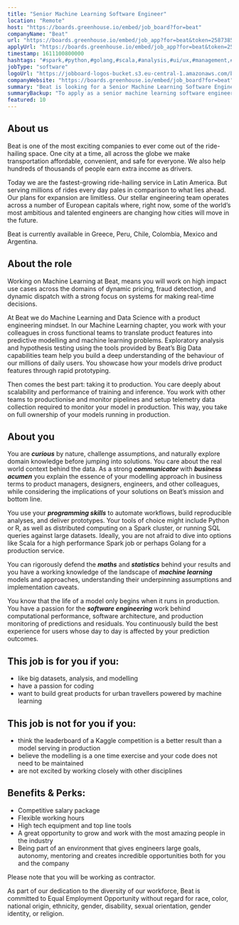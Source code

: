 ```yaml
---
title: "Senior Machine Learning Software Engineer"
location: "Remote"
host: "https://boards.greenhouse.io/embed/job_board?for=beat"
companyName: "Beat"
url: "https://boards.greenhouse.io/embed/job_app?for=beat&token=2587385"
applyUrl: "https://boards.greenhouse.io/embed/job_app?for=beat&token=2587385#app"
timestamp: 1611100800000
hashtags: "#spark,#python,#golang,#scala,#analysis,#ui/ux,#management,#operations,#monitoring,#translation"
jobType: "software"
logoUrl: "https://jobboard-logos-bucket.s3.eu-central-1.amazonaws.com/beat"
companyWebsite: "https://boards.greenhouse.io/embed/job_board?for=beat"
summary: "Beat is looking for a Senior Machine Learning Software Engineer that has experience in: #spark, #python, #golang."
summaryBackup: "To apply as a senior machine learning software engineer at Beat, you preferably need to have some knowledge of: #spark, #python, #golang."
featured: 10
---
```


## About us

Beat is one of the most exciting companies to ever come out of the ride-hailing space. One city at a time, all across the globe we make transportation affordable, convenient, and safe for everyone. We also help hundreds of thousands of people earn extra income as drivers. 

Today we are the fastest-growing ride-hailing service in Latin America. But serving millions of rides every day pales in comparison to what lies ahead. Our plans for expansion are limitless. Our stellar engineering team operates across a number of European capitals where, right now, some of the world’s most ambitious and talented engineers are changing how cities will move in the future.

Beat is currently available in Greece, Peru, Chile, Colombia, Mexico and Argentina. 

## About the role

Working on Machine Learning at Beat, means you will work on high impact use cases across the domains of dynamic pricing, fraud detection, and dynamic dispatch with a strong focus on systems for making real-time decisions.

At Beat we do Machine Learning and Data Science with a product engineering mindset. In our Machine Learning chapter, you work with your colleagues in cross functional teams to translate product features into predictive modelling and machine learning problems. Exploratory analysis and hypothesis testing using the tools provided by Beat’s Big Data capabilities team help you build a deep understanding of the behaviour of our millions of daily users. You showcase how your models drive product features through rapid prototyping.

Then comes the best part: taking it to production. You care deeply about scalability and performance of training and inference. You work with other teams to productionise and monitor pipelines and setup telemetry data collection required to monitor your model in production. This way, you take on full ownership of your models running in production. 

## About you

You are **_curious_** by nature, challenge assumptions, and naturally explore domain knowledge before jumping into solutions. You care about the real world context behind the data. As a strong **_communicator_** with **_business acumen_** you explain the essence of your modelling approach in business terms to product managers, designers, engineers, and other colleagues, while considering the implications of your solutions on Beat’s mission and bottom line.

You use your **_programming skills_** to automate workflows, build reproducible analyses, and deliver prototypes. Your tools of choice might include Python or R, as well as distributed computing on a Spark cluster, or running SQL queries against large datasets. Ideally, you are not afraid to dive into options like Scala for a high performance Spark job or perhaps Golang for a production service.

You can rigorously defend the **_maths_** and **_statistics_** behind your results and you have a working knowledge of the landscape of **_machine learning_** models and approaches, understanding their underpinning assumptions and implementation caveats.

You know that the life of a model only begins when it runs in production. You have a passion for the **_software engineering_** work behind computational performance, software architecture, and production monitoring of predictions and residuals. You continuously build the best experience for users whose day to day is affected by your prediction outcomes.

## This job is for you if you:

*   like big datasets, analysis, and modelling
*   have a passion for coding
*   want to build great products for urban travellers powered by machine learning

## This job is not for you if you:

*   think the leaderboard of a Kaggle competition is a better result than a model serving in production
*   believe the modelling is a one time exercise and your code does not need to be maintained
*   are not excited by working closely with other disciplines

## Benefits & Perks:

*   Competitive salary package
*   Flexible working hours
*   High tech equipment and top line tools
*   A great opportunity to grow and work with the most amazing people in the industry
*   Being part of an environment that gives engineers large goals, autonomy, mentoring and creates incredible opportunities both for you and the company

Please note that you will be working as contractor.

As part of our dedication to the diversity of our workforce, Beat is committed to Equal Employment Opportunity without regard for race, color, national origin, ethnicity, gender, disability, sexual orientation, gender identity, or religion.
